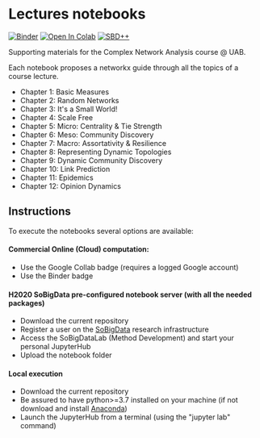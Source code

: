 # Lectures notebooks
[![Binder](https://mybinder.org/badge_logo.svg)](https://mybinder.org/v2/gh/GiulioRossetti/UAB_Complex_Network_Analysis/HEAD?labpath=notebooks)
[![Open In Colab](https://colab.research.google.com/assets/colab-badge.svg)](https://colab.research.google.com/github/GiulioRossetti/UAB_Complex_Network_Analysis)
[![SBD++](https://img.shields.io/badge/Available%20on-SoBigData%2B%2B-green)](https://sobigdata.d4science.org/group/sobigdata-gateway/explore?siteId=20371853)

Supporting materials for the Complex Network Analysis course @ UAB.

Each notebook proposes a networkx guide through all the topics of a course lecture.

- Chapter 1: Basic Measures
- Chapter 2: Random Networks
- Chapter 3: It's a Small World!
- Chapter 4: Scale Free
- Chapter 5: Micro: Centrality & Tie Strength 
- Chapter 6: Meso: Community Discovery
- Chapter 7: Macro: Assortativity & Resilience
- Chapter 8: Representing Dynamic Topologies
- Chapter 9: Dynamic Community Discovery
- Chapter 10: Link Prediction
- Chapter 11: Epidemics
- Chapter 12: Opinion Dynamics

## Instructions

To execute the notebooks several options are available:

#### Commercial Online (Cloud) computation:
- Use the Google Collab badge (requires a logged Google account)
- Use the Binder badge

#### H2020 SoBigData pre-configured notebook server (with all the needed packages)
- Download the current repository 
- Register a user on the [SoBigData](https://sobigdata.d4science.org/) research infrastructure
- Access the SoBigDataLab  (Method Development) and start your personal JupyterHub
- Upload the notebook folder 

#### Local execution
- Download the current repository
- Be assured to have python>=3.7 installed on your machine (if not download and install [Anaconda](https://www.anaconda.com/products/distribution))
- Launch the JupyterHub from a terminal (using the "jupyter lab" command)

